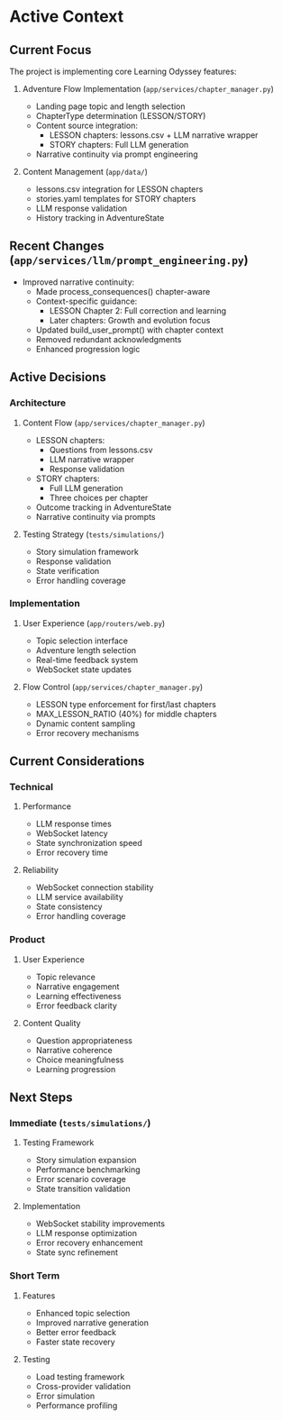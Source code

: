 # Active Context

## Current Focus
The project is implementing core Learning Odyssey features:

1. Adventure Flow Implementation (`app/services/chapter_manager.py`)
   - Landing page topic and length selection
   - ChapterType determination (LESSON/STORY)
   - Content source integration:
     - LESSON chapters: lessons.csv + LLM narrative wrapper
     - STORY chapters: Full LLM generation
   - Narrative continuity via prompt engineering

2. Content Management (`app/data/`)
   - lessons.csv integration for LESSON chapters
   - stories.yaml templates for STORY chapters
   - LLM response validation
   - History tracking in AdventureState

## Recent Changes (`app/services/llm/prompt_engineering.py`)
- Improved narrative continuity:
  * Made process_consequences() chapter-aware
  * Context-specific guidance:
    - LESSON Chapter 2: Full correction and learning
    - Later chapters: Growth and evolution focus
  * Updated build_user_prompt() with chapter context
  * Removed redundant acknowledgments
  * Enhanced progression logic

## Active Decisions

### Architecture
1. Content Flow (`app/services/chapter_manager.py`)
   - LESSON chapters:
     * Questions from lessons.csv
     * LLM narrative wrapper
     * Response validation
   - STORY chapters:
     * Full LLM generation
     * Three choices per chapter
   - Outcome tracking in AdventureState
   - Narrative continuity via prompts

2. Testing Strategy (`tests/simulations/`)
   - Story simulation framework
   - Response validation
   - State verification
   - Error handling coverage

### Implementation
1. User Experience (`app/routers/web.py`)
   - Topic selection interface
   - Adventure length selection
   - Real-time feedback system
   - WebSocket state updates

2. Flow Control (`app/services/chapter_manager.py`)
   - LESSON type enforcement for first/last chapters
   - MAX_LESSON_RATIO (40%) for middle chapters
   - Dynamic content sampling
   - Error recovery mechanisms

## Current Considerations

### Technical
1. Performance
   - LLM response times
   - WebSocket latency
   - State synchronization speed
   - Error recovery time

2. Reliability
   - WebSocket connection stability
   - LLM service availability
   - State consistency
   - Error handling coverage

### Product
1. User Experience
   - Topic relevance
   - Narrative engagement
   - Learning effectiveness
   - Error feedback clarity

2. Content Quality
   - Question appropriateness
   - Narrative coherence
   - Choice meaningfulness
   - Learning progression

## Next Steps

### Immediate (`tests/simulations/`)
1. Testing Framework
   - Story simulation expansion
   - Performance benchmarking
   - Error scenario coverage
   - State transition validation

2. Implementation
   - WebSocket stability improvements
   - LLM response optimization
   - Error recovery enhancement
   - State sync refinement

### Short Term
1. Features
   - Enhanced topic selection
   - Improved narrative generation
   - Better error feedback
   - Faster state recovery

2. Testing
   - Load testing framework
   - Cross-provider validation
   - Error simulation
   - Performance profiling
